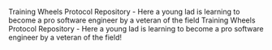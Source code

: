 Training Wheels Protocol Repository - Here a young lad is learning to become a pro software engineer by a veteran of the field
Training Wheels Protocol Repository - Here a young lad is learning to become a pro software engineer by a veteran of the field!
